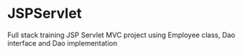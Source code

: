 # JSPServlet
Full stack training
JSP Servlet MVC project using Employee class, Dao interface and Dao implementation
